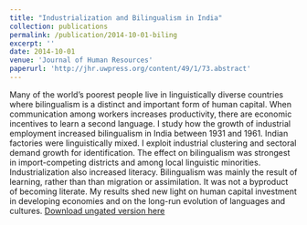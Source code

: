 ```yaml
---
title: "Industrialization and Bilingualism in India"
collection: publications
permalink: /publication/2014-10-01-biling
excerpt: ''
date: 2014-10-01
venue: 'Journal of Human Resources'
paperurl: 'http://jhr.uwpress.org/content/49/1/73.abstract'
---
```

Many of the world’s poorest people live in linguistically diverse countries where bilingualism is a distinct and important form of human capital.  When communication among workers increases productivity, there are economic incentives to learn a second language.  I study how the growth of industrial employment increased bilingualism in India between 1931 and 1961. Indian factories were linguistically mixed.  I exploit industrial clustering and sectoral demand growth for identification.  The effect on bilingualism was strongest in import-competing districts and among local linguistic minorities.  Industrialization also increased literacy.  Bilingualism was mainly the result of learning, rather than than migration or assimilation.  It was not a byproduct of becoming literate.  My results shed new light on human capital investment in developing economies and on the long-run evolution of languages and cultures.
[Download ungated version here](https://osf.io/preprints/socarxiv/js6z2/)
